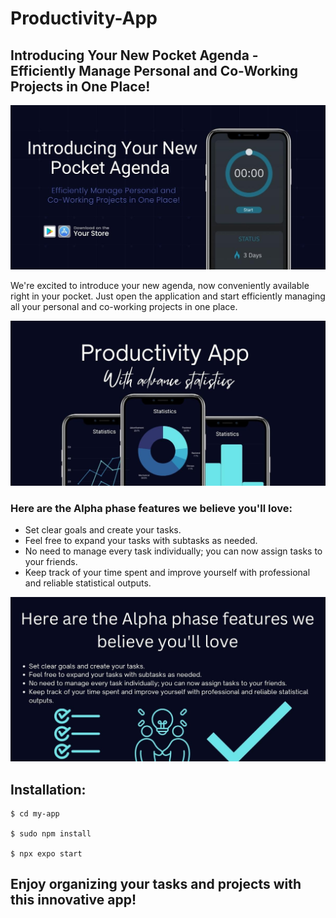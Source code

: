 # Productivity-App

## Introducing Your New Pocket Agenda - Efficiently Manage Personal and Co-Working Projects in One Place!

![Landing](./Images/1.jpg)

We're excited to introduce your new agenda, now conveniently available right in your pocket. Just open the application and start efficiently managing all your personal and co-working projects in one place.

![Landing](./Images/2.jpg)

### Here are the Alpha phase features we believe you'll love:

- Set clear goals and create your tasks.
- Feel free to expand your tasks with subtasks as needed.
- No need to manage every task individually; you can now assign tasks to your friends.
- Keep track of your time spent and improve yourself with professional and reliable statistical outputs.

![Landing](./Images/3.jpg)

## Installation:

```
$ cd my-app

$ sudo npm install

$ npx expo start
```

## Enjoy organizing your tasks and projects with this innovative app!
